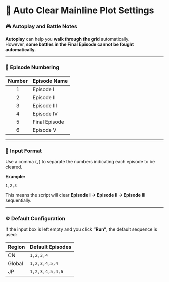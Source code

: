 # 🧩 Auto Clear Mainline Plot Settings

### 🎮 Autoplay and Battle Notes

**Autoplay** can help you **walk through the grid** automatically.  
However, **some battles in the Final Episode cannot be fought automatically.**

---

### 📘 Episode Numbering

| Number | Episode Name  |
|:------:|:--------------|
|   1    | Episode I     |
|   2    | Episode II    |
|   3    | Episode III   |
|   4    | Episode IV    |
|   5    | Final Episode |
|   6    | Episode V     |

---

### 🔢 Input Format

Use a comma (`,`) to separate the numbers indicating each episode to be cleared.

**Example:**

```text
1,2,3
```

This means the script will clear **Episode I → Episode II → Episode III** sequentially.

---

### ⚙️ Default Configuration

If the input box is left empty and you click **“Run”**, the default sequence is used:

| Region | Default Episodes |
|:-------|:-----------------|
| CN     | `1,2,3,4`        |
| Global | `1,2,3,4,5,4`    |
| JP     | `1,2,3,4,5,4,6`  |

